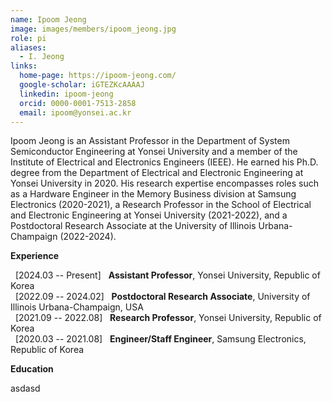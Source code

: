 ```yaml
---
name: Ipoom Jeong
image: images/members/ipoom_jeong.jpg
role: pi
aliases:
  - I. Jeong
links:
  home-page: https://ipoom-jeong.com/
  google-scholar: iGTEZKcAAAAJ
  linkedin: ipoom-jeong
  orcid: 0000-0001-7513-2858
  email: ipoom@yonsei.ac.kr
---
```


Ipoom Jeong is an Assistant Professor in the Department of System Semiconductor Engineering at Yonsei University and a member of the Institute of Electrical and Electronics Engineers (IEEE). He earned his Ph.D. degree from the Department of Electrical and Electronic Engineering at Yonsei University in 2020. His research expertise encompasses roles such as a Hardware Engineer in the Memory Business division at Samsung Electronics (2020-2021), a Research Professor in the School of Electrical and Electronic Engineering at Yonsei University (2021-2022), and a Postdoctoral Research Associate at the University of Illinois Urbana-Champaign (2022-2024).

**Experience**

&nbsp; [2024.03 -- Present] &nbsp; **Assistant Professor**, Yonsei University, Republic of Korea <br>
&nbsp; [2022.09 -- 2024.02] &nbsp; **Postdoctoral Research Associate**, University of Illinois Urbana-Champaign, USA <br>
&nbsp; [2021.09 -- 2022.08] &nbsp; **Research Professor**, Yonsei University, Republic of Korea <br>
&nbsp; [2020.03 -- 2021.08] &nbsp; **Engineer/Staff Engineer**, Samsung Electronics, Republic of Korea <br>

**Education**

asdasd
